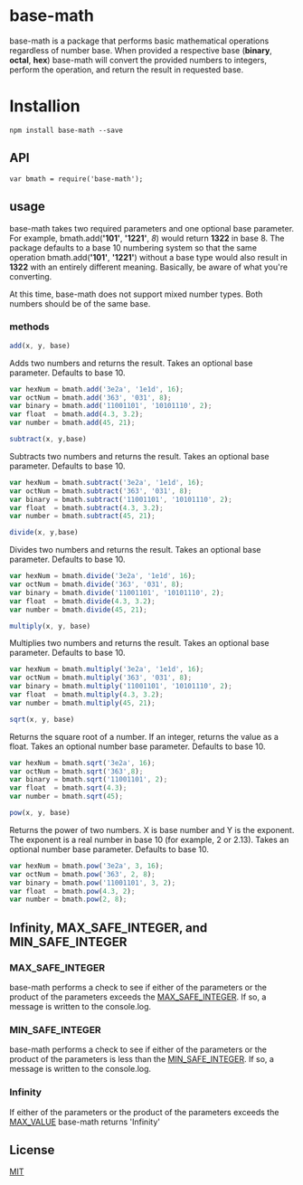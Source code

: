 # base-math

base-math is a package that performs basic mathematical operations regardless of number base. When provided a respective base (**binary**, **octal**, **hex**) base-math will convert the provided numbers to integers, perform the operation, and return the result in requested base.
 
# Installion
    npm install base-math --save
 
## API
    var bmath = require('base-math');
 
## usage
base-math takes two required parameters and one optional base parameter. For example, bmath.add(**'101'**, **'1221'**, *8*) would return **1322** in base 8. The package defaults to a base 10 numbering system so that the same operation bmath.add(**'101'**, **'1221'**) without a base type would also result in **1322** with an entirely different meaning. Basically, be aware of what you're converting.
 
At this time, base-math does not support mixed number types. Both numbers should be of the same base.
 
### methods
```javascript
add(x, y, base)
```
Adds two numbers and returns the result. Takes an optional base parameter. Defaults to base 10.
```javascript
var hexNum = bmath.add('3e2a', '1e1d', 16);
var octNum = bmath.add('363', '031', 8);
var binary = bmath.add('11001101', '10101110', 2);
var float  = bmath.add(4.3, 3.2);
var number = bmath.add(45, 21);
```
 
```javascript
subtract(x, y,base)
```
Subtracts two numbers and returns the result. Takes an optional base parameter. Defaults to base 10.
```javascript
var hexNum = bmath.subtract('3e2a', '1e1d', 16);
var octNum = bmath.subtract('363', '031', 8);
var binary = bmath.subtract('11001101', '10101110', 2);
var float  = bmath.subtract(4.3, 3.2);
var number = bmath.subtract(45, 21);
```
 
```javascript
divide(x, y,base)
```
Divides two numbers and returns the result. Takes an optional base parameter. Defaults to base 10.
```javascript
var hexNum = bmath.divide('3e2a', '1e1d', 16);
var octNum = bmath.divide('363', '031', 8);
var binary = bmath.divide('11001101', '10101110', 2);
var float  = bmath.divide(4.3, 3.2);
var number = bmath.divide(45, 21);
```
 
```javascript
multiply(x, y, base)
```
Multiplies two numbers and returns the result. Takes an optional base parameter. Defaults to base 10.
```javascript
var hexNum = bmath.multiply('3e2a', '1e1d', 16);
var octNum = bmath.multiply('363', '031', 8);
var binary = bmath.multiply('11001101', '10101110', 2);
var float  = bmath.multiply(4.3, 3.2);
var number = bmath.multiply(45, 21);
```
```javascript 
sqrt(x, y, base)
```
Returns the square root of a number. If an integer, returns the value as a float. Takes an optional number base parameter. Defaults to base 10.
```javascript
var hexNum = bmath.sqrt('3e2a', 16);
var octNum = bmath.sqrt('363',8);
var binary = bmath.sqrt('11001101', 2);
var float  = bmath.sqrt(4.3);
var number = bmath.sqrt(45);
```

```javascript 
pow(x, y, base)
```
Returns the power of two numbers. X is base number and Y is the exponent. The exponent is a real number in base 10 (for example, 2 or 2.13). Takes an optional number base parameter. Defaults to base 10.
```javascript
var hexNum = bmath.pow('3e2a', 3, 16);
var octNum = bmath.pow('363', 2, 8);
var binary = bmath.pow('11001101', 3, 2);
var float  = bmath.pow(4.3, 2);
var number = bmath.pow(2, 8);
```
 
## Infinity, MAX_SAFE_INTEGER, and MIN_SAFE_INTEGER
 
### MAX_SAFE_INTEGER
base-math performs a check to see if either of the parameters or the product of the parameters exceeds the [MAX_SAFE_INTEGER](https://developer.mozilla.org/en-US/docs/Web/JavaScript/Reference/Global_Objects/Number/MAX_SAFE_INTEGER). If so, a message is written to the console.log.
 
### MIN_SAFE_INTEGER
base-math performs a check to see if either of the parameters or the product of the parameters is less than the [MIN_SAFE_INTEGER](https://developer.mozilla.org/en-US/docs/Web/JavaScript/Reference/Global_Objects/Number/MIN_SAFE_INTEGER). If so, a message is written to the console.log.
 
### Infinity
If either of the parameters or the product of the parameters exceeds the [MAX_VALUE](https://developer.mozilla.org/en-US/docs/Web/JavaScript/Reference/Global_Objects/Number/MAX_VALUE) base-math returns 'Infinity'
 
## License
 
[MIT](LICENSE)